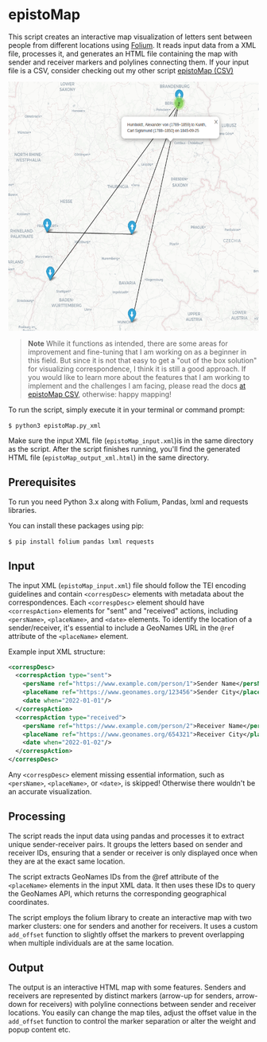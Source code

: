 # epistoMap

This script creates an interactive map visualization of letters sent between people from different locations using [Folium](https://python-visualization.github.io/folium/). It reads input data from a XML file, processes it, and generates an HTML file containing the map with sender and receiver markers and polylines connecting them. If your input file is a CSV, consider checking out my other script [epistoMap (CSV)](https://github.com/sgoettel/epistoMap_csv)

<img src="/image/epistomap_humboldt.png" alt="Output of the example CSV, edition humboldt digital" width="600" height="500">

>**Note** While it functions as intended, there are some areas for improvement and fine-tuning that I am working on as a beginner in this field. But since it is not that easy to get a "out of the box solution" for visualizing correspondence, I think it is still a good approach. If you would like to learn more about the features that I am working to implement and the challenges I am facing, please read the docs [at epistoMap CSV](https://github.com/sgoettel/epistoMap_csv#things-to-implement), otherwise: happy mapping!

To run the script, simply execute it in your terminal or command prompt:

`$ python3 epistoMap.py_xml` 

Make sure the input XML file (`epistoMap_input.xml`)is in the same directory as the script. After the script finishes running, you'll find the generated HTML file (`epistoMap_output_xml.html`) in the same directory.

## Prerequisites

To run you need Python 3.x along with Folium, Pandas, lxml and requests libraries.

You can install these packages using pip:

`$ pip install folium pandas lxml requests` 

## Input


The input XML (`epistoMap_input.xml`) file should follow the TEI encoding guidelines and contain `<correspDesc>` elements with metadata about the correspondences. Each `<correspDesc>` element should have `<correspAction>` elements for "sent" and "received" actions, including `<persName>`, `<placeName>`, and `<date>` elements. To identify the location of a sender/receiver, it's essential to include a GeoNames URL in the `@ref` attribute of the `<placeName>` element.

Example input XML structure:

~~~xml
<correspDesc>
  <correspAction type="sent">
    <persName ref="https://www.example.com/person/1">Sender Name</persName>
    <placeName ref="https://www.geonames.org/123456">Sender City</placeName>
    <date when="2022-01-01"/>
  </correspAction>
  <correspAction type="received">
    <persName ref="https://www.example.com/person/2">Receiver Name</persName>
    <placeName ref="https://www.geonames.org/654321">Receiver City</placeName>
    <date when="2022-01-02"/>
  </correspAction>
</correspDesc>
~~~

Any `<correspDesc>` element missing essential information, such as `<persName>`, `<placeName>`, or `<date>`, is skipped! Otherwise there wouldn't be an accurate visualization.

## Processing

The script reads the input data using pandas and processes it to extract unique sender-receiver pairs. It groups the letters based on sender and receiver IDs, ensuring that a sender or receiver is only displayed once when they are at the exact same location.

The script extracts GeoNames IDs from the @ref attribute of the `<placeName>` elements in the input XML data. It then uses these IDs to query the GeoNames API, which returns the corresponding geographical coordinates.

The script employs the folium library to create an interactive map with two marker clusters: one for senders and another for receivers. It uses a custom `add_offset` function to slightly offset the markers to prevent overlapping when multiple individuals are at the same location.

## Output

The output is an interactive HTML map with some features.  Senders and receivers are represented by distinct markers (arrow-up for senders, arrow-down for receivers) with polyline connections between sender and receiver locations. You easily can change the map tiles, adjust the offset value in the `add_offset` function to control the marker separation or alter the weight and popup content etc.
